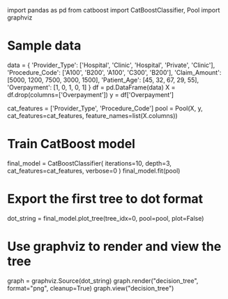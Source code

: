 import pandas as pd
from catboost import CatBoostClassifier, Pool
import graphviz

# Sample data
data = {
    'Provider_Type': ['Hospital', 'Clinic', 'Hospital', 'Private', 'Clinic'],
    'Procedure_Code': ['A100', 'B200', 'A100', 'C300', 'B200'],
    'Claim_Amount': [5000, 1200, 7500, 3000, 1500],
    'Patient_Age': [45, 32, 67, 29, 55],
    'Overpayment': [1, 0, 1, 0, 1]
}
df = pd.DataFrame(data)
X = df.drop(columns=['Overpayment'])
y = df['Overpayment']

cat_features = ['Provider_Type', 'Procedure_Code']
pool = Pool(X, y, cat_features=cat_features, feature_names=list(X.columns))

# Train CatBoost model
final_model = CatBoostClassifier(
    iterations=10,
    depth=3,
    cat_features=cat_features,
    verbose=0
)
final_model.fit(pool)

# Export the first tree to dot format
dot_string = final_model.plot_tree(tree_idx=0, pool=pool, plot=False)

# Use graphviz to render and view the tree
graph = graphviz.Source(dot_string)
graph.render("decision_tree", format="png", cleanup=True)
graph.view("decision_tree")

